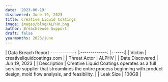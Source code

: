 ```yaml
---
date: '2023-06-19'
discovered: June 19, 2023
title: Creative Liquid Coatings
image: images/blog/ALPHV.png
author: Breachsense Support
draft: false
yearmonths: 2023/june
---
```



| Data Breach Report
------------:     |:-------------:    | :-----:|
| Victim      | creativeliquidcoatings.com      | 
| Threat Actor      | ALPHV      | 
| Date Discovered      | Jun 19, 2023      | 
| Description      | Creative Liquid Coatings operates as a full service supplier that streamlines the entire process beginning with product design, mold flow analysis, and feasibility.      | 
| Leak Size      | 100GB      | 

